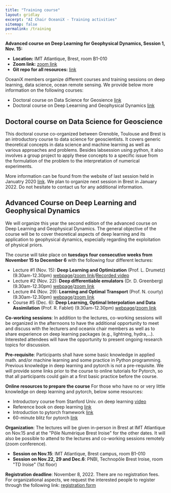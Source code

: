 ```yaml
---
title: "Training course"
layout: gridlay
excerpt: "AI Chair OceaniX - Training activities"
sitemap: false
permalink: /training
---
```


**Advanced course on Deep Learning for Geophysical Dynamics, Session 1, Nov. 15:**
- **Location:** IMT Atlantique, Brest, room B1-010
- **Zoom link:** [zoom link](https://cnrs.zoom.us/j/93638732901?pwd=cG1QdlhJUjNTTW1nd1hka2krcVJMZz09)
- **Git repo for all resources:** [link](https://github.com/CIA-Oceanix/DLGD2022)

OceaniX members organize different courses and training sessions on deep learning, data science, ocean remote sensing. We provide below more information on the following courses:
- Doctoral course on Data Science for Geosience [link](#doctoral-course-on-data-science-for-geoscience)
- Doctoral course on Deep Leearning and Geophysical Dynamics [link](#advanced-course-on-deep-learning-and-geophysical-dynamics)

## Doctoral course on Data Science for Geoscience
This doctoral course co-organized between Grenoble, Toulouse and Brest is an introductory course to data science for geoscientists. It covers generic theoretical concepts in data science and machine learning as well as various approaches and problems. Besides labsession using python, it also involves a group project to apply these concepts to a specific issue from the formulation of the problem to the interpretation of numerical experiments.

More information can be found from the website of last session held in Januatry 2020 [link](https://dsg2020.wordpress.com/). 
We plan to organize next session in Brest in January 2022. Do not hesitate to contact us for any additional information.

## Advanced Course on Deep Learning and Geophysical Dynamics
We will organize this year the second edition of the advanced course on Deep Learning and Geophysical Dynamics. The general objective of the course will be to cover theoretical aspects of deep learning and its application to geophysical dynamics, especially regarding the exploitation of physical priors. 

The course will take place on **tuesdays four consecutive weeks from November 15 to December 6** with the following four different lectures:
- Lecture #1 (Nov. 15): **Deep Learning and Optimization** (Prof. L. Drumetz) (9.30am-12.30pm) [webpage](https://www.researchgate.net/profile/Lucas-Drumetz)/[zoom link](https://cnrs.zoom.us/j/93638732901?pwd=cG1QdlhJUjNTTW1nd1hka2krcVJMZz09)/[Recorded videp](https://youtu.be/AfAeGBLEF7Q)
- Lecture #2 (Nov. 22): **Deep differentiable emulators** (Dr. D. Greenberg) (9.30am-12.30pm) [webpage](https://www.hereon.de/institutes/coastal_systems_analysis_modeling/model_driven_machine_learning/team/098795/index.php.en)/[zoom link](https://cnrs.zoom.us/j/95507484012?pwd=TFB2NXcvSnVvODFDYVQ5ck00MzRKZz09)
- Lecture #4 (Nov. 29): **Learning and Optimal Transport** (Prof. N. courty) (9.30am-12.30pm) [webpage](https://people.irisa.fr/Nicolas.Courty/)/[zoom link](https://cnrs.zoom.us/j/93683997886?pwd=NFE0NjdSTkhUeFBJbC9rR0U2M0FQdz09)
- Course #5 (Dec. 6): **Deep Learning, Optimal Interpolation and Data Assimilation** (Prof. R. Fablet) (9.30am-12.30pm) [webpage](https://rfablet.github.io/)/[zoom link](https://cnrs.zoom.us/j/97461908412?pwd=d0ZGbWtvTlpSc2kzMTVtQ1JVcUg5QT09)


**Co-working sessions**: In addition to the lectures, co-working sessions will be organized in the afternoons to have the additional opportunity to meet and discuss with the lecturers and oceanix chair members as well as to share experience on deep learning packages (e.g., lightning, hydra,...). Interested attendees will have the opportunity to present ongoing research topics for discussion. 

**Pre-requisite**: Participants shall have some basic knowledge in applied math. and/or machine learning and some practice in Python programming. Previous knowledge in deep learning and pytorch is not a pre-requisite. We will provide some links prior to the course to online tutorials for Pytorch, so that all participants could gain at a first basic practice before the course. 

**Online resources to prepare the course**
For those who have no or very little knowledge on deep learning and pytorch, below some resources:
- Introductory course from Stanford Univ. on deep learning [video](https://www.youtube.com/watch?v=AwQHqWyHRpU&list=PLoROMvodv4rOABXSygHTsbvUz4G_YQhOb)
- Reference book on deep learning [link](https://www.deeplearningbook.org/contents/mlp.html)
- Introduction to pytorch framework [link](https://pytorch.org/tutorials/beginner/basics/intro.html)
- 60-minute blitz for pytorch [link](https://pytorch.org/tutorials/beginner/deep_learning_60min_blitz.html)

**Organization**: The lectures will be given in-person in Brest at IMT Atlantique on Nov.15 and at the "Pôle Numérique Brest Iroise" for the other dates. It will also be possible to attend to the lectures and co-working sessions remotely (zoom conference).
- **Session on Nov.15**: IMT Atlantique, Brest campus, room B1-010
- **Session on Nov.22, 29 and Dec.6**: PNBI, Technopôle Brest Iroise, room "TD Iroise" (1st floor)


**Registration deadline**: November 8, 2022. There are no registration fees. For organizational aspects, we request the interested people to register through the following link: [registration form](https://pytorch.org/tutorials/beginner/deep_learning_60min_blitz.html)
